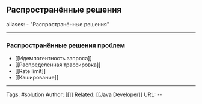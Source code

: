 ## Распространённые решения

aliases: 
	- "Распространённые решения"

---
### Распространённые решения проблем

- [[Идемпотентность запроса]]
- [[Распределенная трассировка]]
- [[Rate limit]]
- [[Кэширование]]


---

Tags:  #solution
Author: [[]]
Related: [[Java Developer]]
URL: -- 
